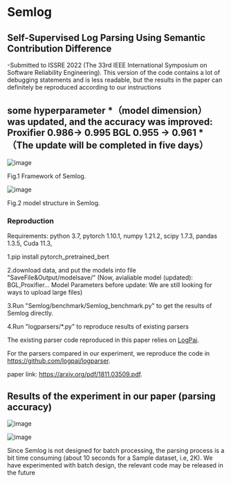 # Semlog
## Self-Supervised Log Parsing Using Semantic Contribution Difference

-Submitted to ISSRE 2022 (The 33rd IEEE International Symposium on Software Reliability Engineering).
This version of the code contains a lot of debugging statements and is less readable, but the results in the paper can definitely be reproduced according to our instructions
## some hyperparameter *（model dimension） was updated, and the accuracy was improved: Proxifier 0.986→ 0.995  BGL 0.955 → 0.961 *（The update will be completed in five days）

![image](https://user-images.githubusercontent.com/84389256/171174096-9937a1f6-e41d-4e84-af17-989db07c9399.png)

Fig.1 Framework of Semlog.

![image](https://user-images.githubusercontent.com/84389256/171174308-c95e6d64-1a3f-42ed-a4a4-e3ad47076311.png)

Fig.2 model structure in Semlog.

### Reproduction
Requirements: python 3.7, pytorch 1.10.1, numpy 1.21.2, scipy 1.7.3, pandas 1.3.5, Cuda 11.3,

1.pip install pytorch_pretrained_bert

2.download data, and put the models into file "SaveFile&Output/modelsave/" (Now, avialiable model (updated): BGL,Proxifier... Model Parameters before update: We are still looking for ways to upload large files) 

3.Run "Semlog/benchmark/Semlog_benchmark.py" to get the results of Semlog directly.

4.Run "logparsers/*.py" to reproduce results of existing parsers

The existing parser code reproduced in this paper relies on [LogPai](https://github.com/logpai).

For the parsers compared in our experiment, we reproduce the code in https://github.com/logpai/logparser.

paper link: https://arxiv.org/pdf/1811.03509.pdf.

## Results of the experiment in our paper (parsing accuracy)

![image](https://user-images.githubusercontent.com/84389256/171177568-d01f11cc-9c71-462b-a798-d5ad42dd0039.png)

![image](https://user-images.githubusercontent.com/84389256/171178704-0246cacf-de8e-4d11-8b49-a9759f005ed3.png)

Since Semlog is not designed for batch processing, the parsing process is a bit time consuming (about 10 seconds for a Sample dataset, i.e, 2K).
We have experimented with batch design, the relevant code may be released in the future
